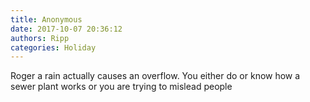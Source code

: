 ```yaml
---
title: Anonymous
date: 2017-10-07 20:36:12
authors: Ripp
categories: Holiday
---
```


 Roger a rain actually causes an overflow.   You either do or know how a sewer plant works or you are trying to mislead people